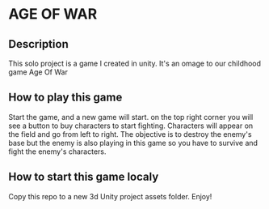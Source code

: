 # AGE OF WAR

## Description

This solo project is a game I created in unity. It's an omage to our childhood game Age Of War

## How to play this game

Start the game, and a new game will start.
on the top right corner you will see a button to buy characters to start fighting.
Characters will appear on the field and go from left to right.
The objective is to destroy the enemy's base but the enemy is also playing in this game so you have to survive and fight the enemy's characters.

## How to start this game localy

Copy this repo to a new 3d Unity project assets folder.
Enjoy!
